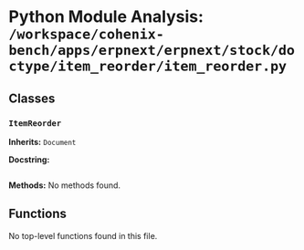 # Python Module Analysis: `/workspace/cohenix-bench/apps/erpnext/erpnext/stock/doctype/item_reorder/item_reorder.py`

## Classes

### `ItemReorder`
**Inherits:** `Document`


**Docstring:**
```

```

**Methods:**
No methods found.




## Functions

No top-level functions found in this file.
